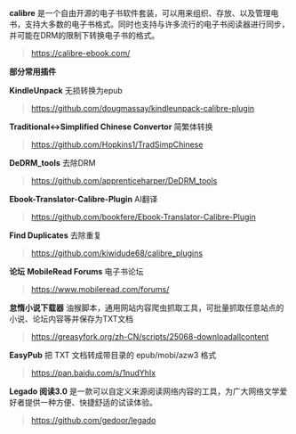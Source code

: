 **calibre** 是一个自由开源的电子书软件套装，可以用来组织、存放、以及管理电书，支持大多数的电子书格式。同时也支持与许多流行的电子书阅读器进行同步，并可能在DRM的限制下转换电子书的格式。
> https://calibre-ebook.com/

**部分常用插件**

**KindleUnpack** 无损转换为epub
> https://github.com/dougmassay/kindleunpack-calibre-plugin

**Traditional<->Simplified Chinese Convertor** 简繁体转换
> https://github.com/Hopkins1/TradSimpChinese

**DeDRM_tools** 去除DRM
> https://github.com/apprenticeharper/DeDRM_tools

**Ebook-Translator-Calibre-Plugin** AI翻译
> https://github.com/bookfere/Ebook-Translator-Calibre-Plugin

**Find Duplicates** 去除重复
> https://github.com/kiwidude68/calibre_plugins

**论坛**
**MobileRead Forums** 电子书论坛
> https://www.mobileread.com/forums/

**怠惰小说下载器** 油猴脚本，通用网站内容爬虫抓取工具，可批量抓取任意站点的小说、论坛内容等并保存为TXT文档
> https://greasyfork.org/zh-CN/scripts/25068-downloadallcontent

**EasyPub** 把 TXT 文档转成带目录的 epub/mobi/azw3 格式
> https://pan.baidu.com/s/1nudYhIx

**Legado 阅读3.0** 是一款可以自定义来源阅读网络内容的工具，为广大网络文学爱好者提供一种方便、快捷舒适的试读体验。
> https://github.com/gedoor/legado
